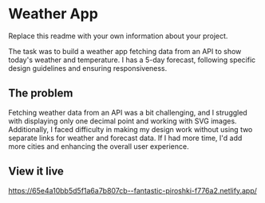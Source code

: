 # Weather App

Replace this readme with your own information about your project.

The task was to build a weather app fetching data from an API to show today's weather and temperature. I has a 5-day forecast, following specific design guidelines and ensuring responsiveness.

## The problem

Fetching weather data from an API was a bit challenging, and I struggled with displaying only one decimal point and working with SVG images. Additionally, I faced difficulty in making my design work without using two separate links for weather and forecast data. If I had more time, I'd add more cities and enhancing the overall user experience.

## View it live

https://65e4a10bb5d5f1a6a7b807cb--fantastic-piroshki-f776a2.netlify.app/
